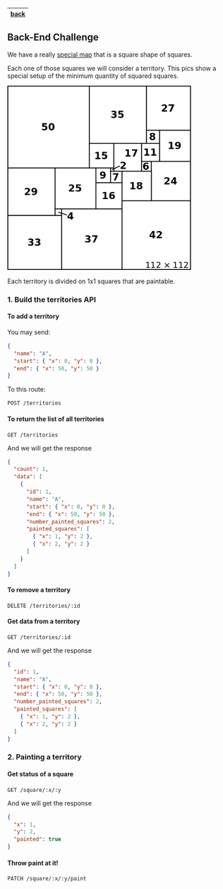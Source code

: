 |[back](https://github.com/vitta-health/hiring-challenge)|
|:---:|

## Back-End Challenge

We have a really [special map](https://en.wikipedia.org/wiki/Squaring_the_square) that is a square shape of squares.
 
Each one of those squares we will consider a territory. This pics show a special setup of the minimum quantity of squared squares.

<img src="map.png" width="416"/>

Each territory is divided on 1x1 squares that are paintable.

### 1. Build the territories API

#### To add a territory

You may send:

```json
{
  "name": "A",
  "start": { "x": 0, "y": 0 },
  "end": { "x": 50, "y": 50 }
}
```

To this route:

```
POST /territories
```

#### To return the list of all territories

```
GET /territories
```

And we will get the response

```json
{
  "count": 1,
  "data": [
    {
      "id": 1,
      "name": "A",
      "start": { "x": 0, "y": 0 },
      "end": { "x": 50, "y": 50 },
      "number_painted_squares": 2,
      "painted_squares": [
        { "x": 1, "y": 2 },
        { "x": 2, "y": 2 }
      ]
    }
  ]
}
```

#### To remove a territory

```
DELETE /territories/:id
```

#### Get data from a territory

```
GET /territories/:id
```

And we will get the response

```json
{
  "id": 1,
  "name": "A",
  "start": { "x": 0, "y": 0 },
  "end": { "x": 50, "y": 50 },
  "number_painted_squares": 2,
  "painted_squares": [
    { "x": 1, "y": 2 },
    { "x": 2, "y": 2 }
  ]
}
```

### 2. Painting a territory

#### Get status of a square

```
GET /square/:x/:y
```

And we will get the response

```json
{
  "x": 1,
  "y": 2,
  "painted": true
}
```

#### Throw paint at it!

```
PATCH /square/:x/:y/paint
```